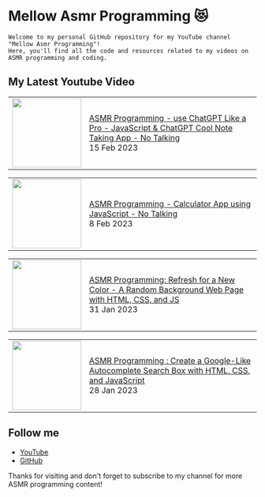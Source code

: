 # Mellow Asmr Programming 😻
```
Welcome to my personal GitHub repository for my YouTube channel "Mellow Asmr Programming"!
Here, you'll find all the code and resources related to my videos on ASMR programming and coding.
```

## My Latest Youtube Video

<!-- BLOG-POST-LIST:START --><table><tr><td><a href="https://www.youtube.com/watch?v=O1-H0et5ucc"><img width="140px" src="https://i.ytimg.com/vi/O1-H0et5ucc/mqdefault.jpg"></a></td>
<td><a href="https://www.youtube.com/watch?v=O1-H0et5ucc">ASMR Programming - use ChatGPT Like a Pro - JavaScript &amp; ChatGPT Cool Note Taking App - No Talking</a><br/>15 Feb 2023</td></tr></table>
<table><tr><td><a href="https://www.youtube.com/watch?v=EIk0RSiV9Ys"><img width="140px" src="https://i.ytimg.com/vi/EIk0RSiV9Ys/mqdefault.jpg"></a></td>
<td><a href="https://www.youtube.com/watch?v=EIk0RSiV9Ys">ASMR Programming - Calculator App using JavaScript - No Talking</a><br/>8 Feb 2023</td></tr></table>
<table><tr><td><a href="https://www.youtube.com/watch?v=EJCY4g86tf4"><img width="140px" src="https://i.ytimg.com/vi/EJCY4g86tf4/mqdefault.jpg"></a></td>
<td><a href="https://www.youtube.com/watch?v=EJCY4g86tf4">ASMR Programming: Refresh for a New Color - A Random Background Web Page with HTML, CSS, and JS</a><br/>31 Jan 2023</td></tr></table>
<table><tr><td><a href="https://www.youtube.com/watch?v=hrMm5q5d0Bk"><img width="140px" src="https://i.ytimg.com/vi/hrMm5q5d0Bk/mqdefault.jpg"></a></td>
<td><a href="https://www.youtube.com/watch?v=hrMm5q5d0Bk">ASMR Programming : Create a Google-Like Autocomplete Search Box with HTML, CSS, and JavaScript</a><br/>28 Jan 2023</td></tr></table>
<!-- BLOG-POST-LIST:END -->

## Follow me

- [YouTube](https://www.youtube.com/@MellowAsmrProgramming)
- [GitHub](https://github.com/Mellow-Programming)

Thanks for visiting and don't forget to subscribe to my channel for more ASMR programming content!

